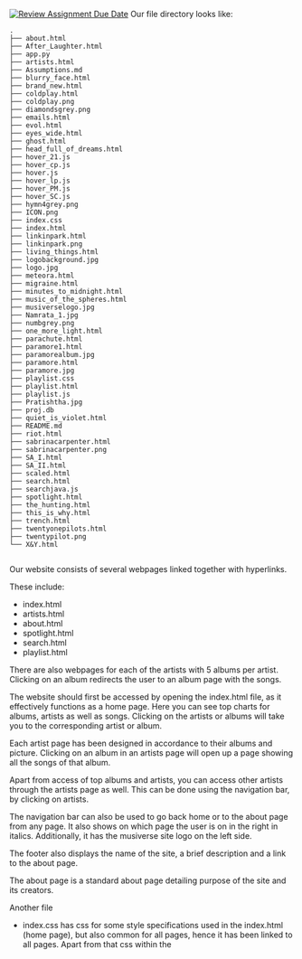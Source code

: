 [![Review Assignment Due Date](https://classroom.github.com/assets/deadline-readme-button-24ddc0f5d75046c5622901739e7c5dd533143b0c8e959d652212380cedb1ea36.svg)](https://classroom.github.com/a/uO3FBJhb)
Our file directory looks like:

```
.
├── about.html
├── After_Laughter.html
├── app.py
├── artists.html
├── Assumptions.md
├── blurry_face.html
├── brand_new.html
├── coldplay.html
├── coldplay.png
├── diamondsgrey.png
├── emails.html
├── evol.html
├── eyes_wide.html
├── ghost.html
├── head_full_of_dreams.html
├── hover_21.js
├── hover_cp.js
├── hover.js
├── hover_lp.js
├── hover_PM.js
├── hover_SC.js
├── hymn4grey.png
├── ICON.png
├── index.css
├── index.html
├── linkinpark.html
├── linkinpark.png
├── living_things.html
├── logobackground.jpg
├── logo.jpg
├── meteora.html
├── migraine.html
├── minutes_to_midnight.html
├── music_of_the_spheres.html
├── musiverselogo.jpg
├── Namrata_1.jpg
├── numbgrey.png
├── one_more_light.html
├── parachute.html
├── paramore1.html
├── paramorealbum.jpg
├── paramore.html
├── paramore.jpg
├── playlist.css
├── playlist.html
├── playlist.js
├── Pratishtha.jpg
├── proj.db
├── quiet_is_violet.html
├── README.md
├── riot.html
├── sabrinacarpenter.html
├── sabrinacarpenter.png
├── SA_I.html
├── SA_II.html
├── scaled.html
├── search.html
├── searchjava.js
├── spotlight.html
├── the_hunting.html
├── this_is_why.html
├── trench.html
├── twentyonepilots.html
├── twentypilot.png
└── X&Y.html


```
Our website consists of several webpages linked together with hyperlinks.

These include:
- index.html
- artists.html
- about.html
- spotlight.html
- search.html
- playlist.html

There are also webpages for each of the artists with 5 albums per artist. Clicking on an album redirects the user to an album page with the songs.

The website should first be accessed by opening the index.html file, as it effectively functions as a home page. Here you can see top charts for albums, artists as well as songs.  Clicking on the artists or albums will take you to the corresponding artist or album.

Each artist page has been designed in accordance to their albums and picture. Clicking on an album in an artists page will open up a page showing all the songs of that album.

Apart from access of top albums and artists, you can access other artists through the artists page as well. This can be done using the navigation bar, by clicking on artists.

The navigation bar can also be used to go back home or to the about page from any page.
It also shows on which page the user is on in the right in italics.
Additionally, it has the musiverse site logo on the left side.

The footer also displays the name of the site, a brief description and a link to the about page.

The about page is a standard about page detailing purpose of the site and its creators.

Another file
- index.css
has css for some style specifications used in the index.html (home page), but also common for all pages, hence it has been linked to all pages. Apart from that css within the <style> tag aand inline css has been used.

In phase 2, there is an addition of search page for songs and a spotlight page for the spotlight artist.
On the search page, you can search for the name of any song and it shows you more details about it, a few filters are provided to help optimise your search.
On the spotlight page, there is a current artists which has been spotlight. It includes the feature of allowing reviews to be put.
  
In phase 3, the addition was the playlist functionality.
Also, next to each song in the song page, there is an add to playlist button. This allows you to add to the playlist, which can be accessed using the navbar. On the playlist page a song can be removed using the appropriate button. 

Running the site:
The site must be run by running app.py in the terminal first. This should be kept running, for the playlist page functionality to work. Then open the page as you would with a standard saticc website, i.e putting file pathfor any one page in a browser. The python is kept running for playlist page, termination of app.py means only parts of the website excluding this will work.
